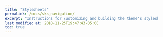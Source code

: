 ```yaml
---
title: "Stylesheets"
permalink: /docs/sks_navigation/
excerpt: "Instructions for customizing and building the theme's stylesheets."
last_modified_at: 2018-11-25T19:47:43-05:00
toc: true
---
```

